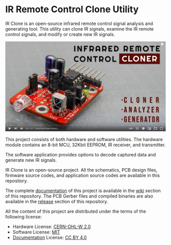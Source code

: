IR Remote Control Clone Utility
===============================

IR Clone is an open-source infrared remote control signal analysis and generating tool. This utility can clone IR signals, examine the IR remote control signals, and modify or create new IR signals. 

[![IR Clone build video](https://raw.githubusercontent.com/dilshan/ir-clone/main/resources/images/ir-clone-video-thumbnail.jpg)](https://youtu.be/PBt0_21yzKo)

This project consists of both hardware and software utilities. The hardware module contains an 8-bit MCU, 32Kbit EEPROM, IR receiver, and transmitter.

The software application provides options to decode captured data and generate new IR signals.

IR Clone is an open-source project. All the schematics, PCB design files, firmware source codes, and application source codes are available in this repository.

The complete [documentation](https://github.com/dilshan/ir-clone/wiki) of this project is available in the [wiki](https://github.com/dilshan/ir-clone/wiki) section of this repository. The PCB Gerber files and compiled binaries are also available in the [release](https://github.com/dilshan/ir-clone/releases) section of this repository.

All the content of this project are distributed under the terms of the following license:

- Hardware License: [CERN-OHL-W 2.0](https://ohwr.org/cern_ohl_w_v2.txt)
- Software License: [MIT](https://github.com/dilshan/ir-clone/blob/main/LICENSE)
- [Documentation](https://github.com/dilshan/ir-clone/wiki) License: [CC BY 4.0](https://creativecommons.org/licenses/by/4.0/)
